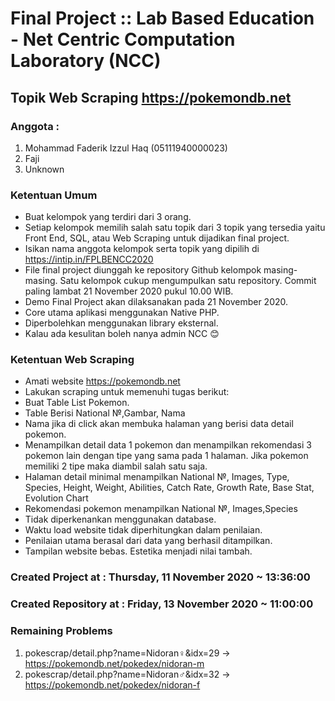 # Final Project :: Lab Based Education - Net Centric Computation Laboratory (NCC)

##  Topik Web Scraping https://pokemondb.net

### Anggota :
1. Mohammad Faderik Izzul Haq     (05111940000023)
2. Faji
3. Unknown

### Ketentuan Umum
- Buat kelompok yang terdiri dari 3 orang.
- Setiap kelompok memilih salah satu topik dari 3 topik yang tersedia yaitu Front End, SQL, atau Web Scraping untuk dijadikan final project.
- Isikan nama anggota kelompok serta topik yang dipilih di https://intip.in/FPLBENCC2020 
- File final project diunggah ke repository Github kelompok masing-masing. Satu kelompok cukup mengumpulkan satu repository. Commit paling lambat 21 November 2020 pukul 10.00 WIB.
- Demo Final Project akan dilaksanakan pada 21 November 2020.
- Core utama aplikasi menggunakan Native PHP.
- Diperbolehkan menggunakan library eksternal.
- Kalau ada kesulitan boleh nanya admin NCC 😊 

### Ketentuan Web Scraping
- Amati website https://pokemondb.net 
- Lakukan scraping untuk memenuhi tugas berikut:
- Buat Table List Pokemon.
- Table Berisi National №,Gambar, Nama
- Nama jika di click akan membuka halaman yang berisi data detail pokemon.
- Menampilkan detail data 1 pokemon dan menampilkan rekomendasi 3 pokemon lain dengan tipe yang sama pada 1 halaman. Jika pokemon memiliki 2 tipe maka diambil salah satu saja.
- Halaman detail minimal menampilkan National №, Images, Type, Species, Height, Weight, Abilities, Catch Rate, Growth Rate, Base Stat, Evolution Chart
- Rekomendasi pokemon menampilkan National №, Images,Species
- Tidak diperkenankan menggunakan database.
- Waktu load website tidak diperhitungkan dalam penilaian.	
- Penilaian utama berasal dari data yang berhasil ditampilkan.
- Tampilan website bebas. Estetika menjadi nilai tambah.

### Created Project at : Thursday, 11 November 2020 ~ 13:36:00
### Created Repository at : Friday, 13 November 2020 ~ 11:00:00

### Remaining Problems
1. pokescrap/detail.php?name=Nidoran♀&idx=29 -> https://pokemondb.net/pokedex/nidoran-m
2. pokescrap/detail.php?name=Nidoran♂&idx=32 -> https://pokemondb.net/pokedex/nidoran-f
